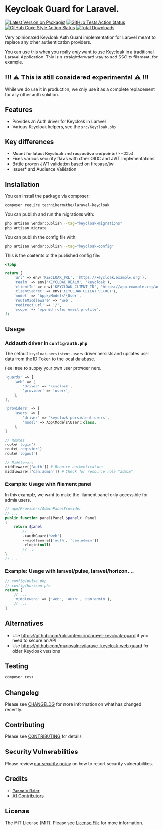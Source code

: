 # Keycloak Guard for Laravel.

[![Latest Version on Packagist](https://img.shields.io/packagist/v/technikermathe/laravel-keycloak.svg?style=flat-square)](https://packagist.org/packages/technikermathe/laravel-keycloak)
[![GitHub Tests Action Status](https://img.shields.io/github/actions/workflow/status/technikermathe/laravel-keycloak/run-tests.yml?branch=main&label=tests&style=flat-square)](https://github.com/technikermathe/laravel-keycloak/actions?query=workflow%3Arun-tests+branch%3Amain)
[![GitHub Code Style Action Status](https://img.shields.io/github/actions/workflow/status/technikermathe/laravel-keycloak/fix-php-code-style-issues.yml?branch=main&label=code%20style&style=flat-square)](https://github.com/technikermathe/laravel-keycloak/actions?query=workflow%3A"Fix+PHP+code+style+issues"+branch%3Amain)
[![Total Downloads](https://img.shields.io/packagist/dt/technikermathe/laravel-keycloak.svg?style=flat-square)](https://packagist.org/packages/technikermathe/laravel-keycloak)

Very opinionated Keycloak Auth Guard implementation for Laravel meant to replace any other authentication providers.

You can use this when you really *only* want to use Keycloak in a traditional Laravel Application. This is a straightforward
way to add SSO to filament, for example.

## !!! ⚠️ This is still considered experimental ⚠️ !!!

While we do use it in production, we only use it as a complete replacement for any other auth solution.

## Features

- Provides an Auth driver for Keycloak in Laravel
- Various Keycloak helpers, see the `src/Keycloak.php`

## Key differences

- Meant for latest Keycloak and respective endpoints (>=22.x)
- Fixes various security flaws with other OIDC and JWT implementations
- Battle proven JWT validation based on firebase/jwt
- Issuer* and Audience Validation

## Installation

You can install the package via composer:

```bash
composer require technikermathe/laravel-keycloak
```

You can publish and run the migrations with:

```bash
php artisan vendor:publish --tag="keycloak-migrations"
php artisan migrate
```

You can publish the config file with:

```bash
php artisan vendor:publish --tag="keycloak-config"
```

This is the contents of the published config file:

```php
<?php

return [
    'url' => env('KEYCLOAK_URL', 'https://keycloak.example.org'),
    'realm' => env('KEYCLOAK_REALM', 'keycloak'),
    'clientId' => env('KEYCLOAK_CLIENT_ID', 'https://app.example.org/auth/oidc'),
    'clientSecret' => env('KEYCLOAK_CLIENT_SECRET'),
    'model' => 'App\\Models\\User',
    'routeMiddleware' => 'web',
    'redirect_url' => '/',
    'scope' => 'openid roles email profile',
];

```

## Usage

### Add auth driver in `config/auth.php`

The default `keycloak-persistent-users` driver persists and updates user data from the ID Token to the local database.

Feel free to supply your own user provider here.

```php
'guards' => [
    'web' => [
        'driver' => 'keycloak',
        'provider' => 'users',
    ],
],

'providers' => [
    'users' => [
        'driver' => 'keycloak-persistent-users',
        'model' => App\Models\User::class,
    ],
]
```

```php
// Routes
route('login')
route('register')
route('logout')

// Middleware
middleware(['auth']) # Require authentication
middleware(['can:admin']) # Check for resource role "admin"
```

### Example: Usage with filament panel

In this example, we want to make the filament panel only accessible for admin users.


```php
// app/Providers/AdminPanelProvider
// ...
public function panel(Panel $panel): Panel
{
    return $panel
        // ...
        ->authGuard('web')
        ->middleware(['auth', 'can:admin'])
        ->login(null)
        // ...
}
// ...

```

### Example: Usage with laravel/pulse, laravel/horizon....

```php
// config/pulse.php
// config/horizon.php
return [
    // ...
    'middleware' => ['web', 'auth', 'can:admin'],
    // ...
]
```

## Alternatives

- Use https://github.com/robsontenorio/laravel-keycloak-guard if you need to secure an API
- Use https://github.com/mariovalney/laravel-keycloak-web-guard for older Keycloak versions

## Testing

```bash
composer test
```

## Changelog

Please see [CHANGELOG](CHANGELOG.md) for more information on what has changed recently.

## Contributing

Please see [CONTRIBUTING](CONTRIBUTING.md) for details.

## Security Vulnerabilities

Please review [our security policy](../../security/policy) on how to report security vulnerabilities.

## Credits

- [Pascale Beier](https://github.com/Technikermathe)
- [All Contributors](../../contributors)

## License

The MIT License (MIT). Please see [License File](LICENSE.md) for more information.

